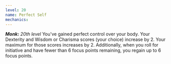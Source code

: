 ```yaml
---
level: 20
name: Perfect Self
mechanics:
---
```

_**Monk:** 20th level_
You've gained perfect control over your body. Your Dexterity and Wisdom or Charisma scores (your choice) increase by 2. Your maximum for those scores increases by 2. Additionally, when you roll for initiative and have fewer than 6 focus points remaining, you regain up to 6 focus points.